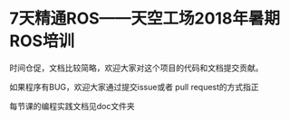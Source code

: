 # 7天精通ROS——天空工场2018年暑期ROS培训

时间仓促，文档比较简略，欢迎大家对这个项目的代码和文档提交贡献。

如果程序有BUG，欢迎大家通过提交issue或者
pull request的方式指正

每节课的编程实践文档见doc文件夹
